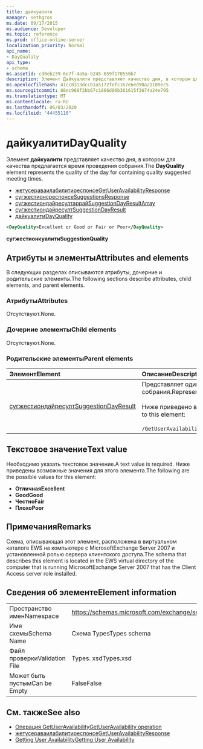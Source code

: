 ```yaml
---
title: дайкуалити
manager: sethgros
ms.date: 09/17/2015
ms.audience: Developer
ms.topic: reference
ms.prod: office-online-server
localization_priority: Normal
api_name:
- DayQuality
api_type:
- schema
ms.assetid: cd0eb239-6e7f-4a5a-b245-659f170550b7
description: Элемент Дайкуалити представляет качество дня, в котором для качества предлагается время проведения собрания.
ms.openlocfilehash: 41cc8313dccb1a5172fefc167e6ed90a21109ec5
ms.sourcegitcommit: 88ec988f2bb67c1866d06b361615f3674a24e795
ms.translationtype: MT
ms.contentlocale: ru-RU
ms.lasthandoff: 06/03/2020
ms.locfileid: "44455116"
---
```

# <a name="dayquality"></a><span data-ttu-id="95f44-103">дайкуалити</span><span class="sxs-lookup"><span data-stu-id="95f44-103">DayQuality</span></span>

<span data-ttu-id="95f44-104">Элемент **дайкуалити** представляет качество дня, в котором для качества предлагается время проведения собрания.</span><span class="sxs-lookup"><span data-stu-id="95f44-104">The **DayQuality** element represents the quality of the day for containing quality suggested meeting times.</span></span> 
  
- [<span data-ttu-id="95f44-105">жетусераваилабилитиреспонсе</span><span class="sxs-lookup"><span data-stu-id="95f44-105">GetUserAvailabilityResponse</span></span>](getuseravailabilityresponse.md)  
- [<span data-ttu-id="95f44-106">сугжестионсреспонсе</span><span class="sxs-lookup"><span data-stu-id="95f44-106">SuggestionsResponse</span></span>](suggestionsresponse.md) 
- [<span data-ttu-id="95f44-107">сугжестиондайресултаррай</span><span class="sxs-lookup"><span data-stu-id="95f44-107">SuggestionDayResultArray</span></span>](suggestiondayresultarray.md)  
- [<span data-ttu-id="95f44-108">сугжестиондайресулт</span><span class="sxs-lookup"><span data-stu-id="95f44-108">SuggestionDayResult</span></span>](suggestiondayresult.md) 
- [<span data-ttu-id="95f44-109">дайкуалити</span><span class="sxs-lookup"><span data-stu-id="95f44-109">DayQuality</span></span>](dayquality.md)
  
```xml
<DayQuality>Excellent or Good or Fair or Poor</DayQuality>
```

<span data-ttu-id="95f44-110">**сугжестионкуалити**</span><span class="sxs-lookup"><span data-stu-id="95f44-110">**SuggestionQuality**</span></span>

## <a name="attributes-and-elements"></a><span data-ttu-id="95f44-111">Атрибуты и элементы</span><span class="sxs-lookup"><span data-stu-id="95f44-111">Attributes and elements</span></span>

<span data-ttu-id="95f44-112">В следующих разделах описываются атрибуты, дочерние и родительские элементы.</span><span class="sxs-lookup"><span data-stu-id="95f44-112">The following sections describe attributes, child elements, and parent elements.</span></span>
  
### <a name="attributes"></a><span data-ttu-id="95f44-113">Атрибуты</span><span class="sxs-lookup"><span data-stu-id="95f44-113">Attributes</span></span>

<span data-ttu-id="95f44-114">Отсутствуют.</span><span class="sxs-lookup"><span data-stu-id="95f44-114">None.</span></span>
  
### <a name="child-elements"></a><span data-ttu-id="95f44-115">Дочерние элементы</span><span class="sxs-lookup"><span data-stu-id="95f44-115">Child elements</span></span>

<span data-ttu-id="95f44-116">Отсутствуют.</span><span class="sxs-lookup"><span data-stu-id="95f44-116">None.</span></span>
  
### <a name="parent-elements"></a><span data-ttu-id="95f44-117">Родительские элементы</span><span class="sxs-lookup"><span data-stu-id="95f44-117">Parent elements</span></span>

|<span data-ttu-id="95f44-118">**Элемент**</span><span class="sxs-lookup"><span data-stu-id="95f44-118">**Element**</span></span>|<span data-ttu-id="95f44-119">**Описание**</span><span class="sxs-lookup"><span data-stu-id="95f44-119">**Description**</span></span>|
|:-----|:-----|
|[<span data-ttu-id="95f44-120">сугжестиондайресулт</span><span class="sxs-lookup"><span data-stu-id="95f44-120">SuggestionDayResult</span></span>](suggestiondayresult.md) <br/> |<span data-ttu-id="95f44-121">Представляет один день, который содержит предложенное время проведения собрания.</span><span class="sxs-lookup"><span data-stu-id="95f44-121">Represents a single day that contains suggested meeting times.</span></span>  <br/><br/><span data-ttu-id="95f44-122">Ниже приведено выражение XPath 2,0 для этого элемента:</span><span class="sxs-lookup"><span data-stu-id="95f44-122">The following is the XPath 2.0 expression to this element:</span></span><br/><br/>`/GetUserAvailabilityResponse/SuggestionsResponse/SuggestionDayResultArray/SuggestionDayResult[i]` <br/> |
   
## <a name="text-value"></a><span data-ttu-id="95f44-123">Текстовое значение</span><span class="sxs-lookup"><span data-stu-id="95f44-123">Text value</span></span>

<span data-ttu-id="95f44-124">Необходимо указать текстовое значение.</span><span class="sxs-lookup"><span data-stu-id="95f44-124">A text value is required.</span></span> <span data-ttu-id="95f44-125">Ниже приведены возможные значения для этого элемента.</span><span class="sxs-lookup"><span data-stu-id="95f44-125">The following are the possible values for this element:</span></span>
  
- <span data-ttu-id="95f44-126">**Отличная**</span><span class="sxs-lookup"><span data-stu-id="95f44-126">**Excellent**</span></span>   
- <span data-ttu-id="95f44-127">**Good**</span><span class="sxs-lookup"><span data-stu-id="95f44-127">**Good**</span></span>    
- <span data-ttu-id="95f44-128">**Честно**</span><span class="sxs-lookup"><span data-stu-id="95f44-128">**Fair**</span></span>    
- <span data-ttu-id="95f44-129">**Плохо**</span><span class="sxs-lookup"><span data-stu-id="95f44-129">**Poor**</span></span>
    
## <a name="remarks"></a><span data-ttu-id="95f44-130">Примечания</span><span class="sxs-lookup"><span data-stu-id="95f44-130">Remarks</span></span>

<span data-ttu-id="95f44-131">Схема, описывающая этот элемент, расположена в виртуальном каталоге EWS на компьютере с MicrosoftExchange Server 2007 и установленной ролью сервера клиентского доступа.</span><span class="sxs-lookup"><span data-stu-id="95f44-131">The schema that describes this element is located in the EWS virtual directory of the computer that is running MicrosoftExchange Server 2007 that has the Client Access server role installed.</span></span>
  
## <a name="element-information"></a><span data-ttu-id="95f44-132">Сведения об элементе</span><span class="sxs-lookup"><span data-stu-id="95f44-132">Element information</span></span>

|||
|:-----|:-----|
|<span data-ttu-id="95f44-133">Пространство имен</span><span class="sxs-lookup"><span data-stu-id="95f44-133">Namespace</span></span>  <br/> |https://schemas.microsoft.com/exchange/services/2006/types  <br/> |
|<span data-ttu-id="95f44-134">Имя схемы</span><span class="sxs-lookup"><span data-stu-id="95f44-134">Schema Name</span></span>  <br/> |<span data-ttu-id="95f44-135">Схема Types</span><span class="sxs-lookup"><span data-stu-id="95f44-135">Types schema</span></span>  <br/> |
|<span data-ttu-id="95f44-136">Файл проверки</span><span class="sxs-lookup"><span data-stu-id="95f44-136">Validation File</span></span>  <br/> |<span data-ttu-id="95f44-137">Types. xsd</span><span class="sxs-lookup"><span data-stu-id="95f44-137">Types.xsd</span></span>  <br/> |
|<span data-ttu-id="95f44-138">Может быть пустым</span><span class="sxs-lookup"><span data-stu-id="95f44-138">Can be Empty</span></span>  <br/> |<span data-ttu-id="95f44-139">False</span><span class="sxs-lookup"><span data-stu-id="95f44-139">False</span></span>  <br/> |
   
## <a name="see-also"></a><span data-ttu-id="95f44-140">См. также</span><span class="sxs-lookup"><span data-stu-id="95f44-140">See also</span></span>

- [<span data-ttu-id="95f44-141">Операция GetUserAvailability</span><span class="sxs-lookup"><span data-stu-id="95f44-141">GetUserAvailability operation</span></span>](getuseravailability-operation.md)  
- [<span data-ttu-id="95f44-142">жетусераваилабилитиреспонсе</span><span class="sxs-lookup"><span data-stu-id="95f44-142">GetUserAvailabilityResponse</span></span>](getuseravailabilityresponse.md)
- [<span data-ttu-id="95f44-143">Getting User Availability</span><span class="sxs-lookup"><span data-stu-id="95f44-143">Getting User Availability</span></span>](https://msdn.microsoft.com/library/d4133fcb-9b0f-4e6b-aadf-a389da83516a%28Office.15%29.aspx)

